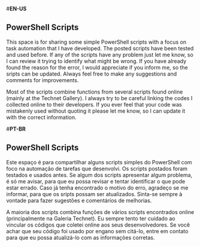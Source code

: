 #**EN-US**
## PowerShell Scripts

This space is for sharing some simple PowerShell scripts with a focus on task automation that I have developed. The posted scripts have been tested and used before. If any of the scripts have any problem just let me know, so I can review it trying to identify what might be wrong. If you have already found the reason for the error, I would appreciate if you inform me, so the sripts can be updated. Always feel free to make any suggestions and comments for improvements.

Most of the scripts combine functions from several scripts found online (mainly at the Technet Gallery). I always try to be careful linking the codes I collected online to their developers. If you ever feel that your code was mistakenly used without quoting it please let me know, so I can update it with the correct information.


#**PT-BR**
## PowerShell Scripts

Este espaço é para compartilhar alguns scripts simples do PowerShell com foco na automação de tarefas que desenvolvi. Os scripts postados foram testados e usados antes. Se algum dos scripts apresentar algum problema, é só me avisar, para que eu possa revisar e tentar identificar o que pode estar errado. Caso já tenha encontrado o motivo do erro, agradeço se me informar, para que os sripts possam ser atualizados. Sinta-se sempre à vontade para fazer sugestões e comentários de melhorias.

A maioria dos scripts combina funções de vários scripts encontrados online (principalmente na Galeria Technet). Eu sempre tento ter cuidado ao vincular os códigos que coletei online aos seus desenvolvedores. Se você achar que seu código foi usado por engano sem citá-lo, entre em contato para que eu possa atualizá-lo com as informações corretas.
